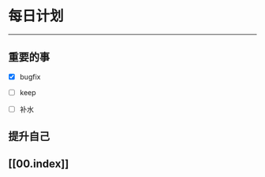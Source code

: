 
# 每日计划
---
## 重要的事

- [x]  bugfix
- [ ] keep
- [ ] 补水




## 提升自己

  



## [[00.index]]










